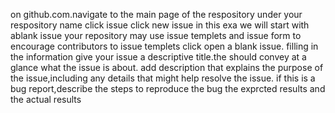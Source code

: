 on github.com.navigate to the main page of the respository
under your respository name click issue
click new issue
in this exa  we will start with ablank issue your repository may use issue templets and issue form to encourage contributors to issue templets click open a blank issue.
filling in the information
give your issue a descriptive title.the should convey at a glance what the issue is about.
add  description that explains the purpose of the issue,including any details that might help resolve the issue.
if this is a bug report,describe the steps to reproduce the bug the exprcted results and the actual results
